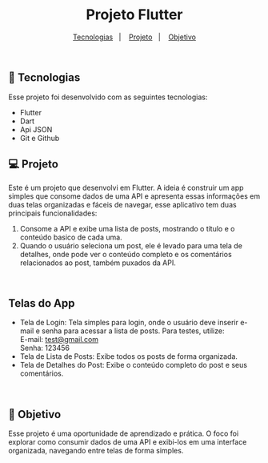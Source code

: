 <h1 align="center"> Projeto Flutter </h1>


<p align="center">
  <a href="#-tecnologias">Tecnologias</a>&nbsp;&nbsp;&nbsp;|&nbsp;&nbsp;&nbsp;
  <a href="#-projeto">Projeto</a>&nbsp;&nbsp;&nbsp;|&nbsp;&nbsp;&nbsp;
  <a href="#-projeto">Objetivo</a>
</p>

<br>


## 🚀 Tecnologias

Esse projeto foi desenvolvido com as seguintes tecnologias:

- Flutter
- Dart
- Api JSON
- Git e Github

## 💻 Projeto

Este é um projeto que desenvolvi em Flutter. A ideia é construir um app simples que consome dados de uma API e apresenta essas informações em duas telas organizadas e fáceis de navegar, esse aplicativo tem duas principais funcionalidades:

1. Consome a API e exibe uma lista de posts, mostrando o título e o conteúdo basico de cada uma.<br>
2. Quando o usuário seleciona um post, ele é levado para uma tela de detalhes, onde pode ver o conteúdo completo e os comentários relacionados ao post, também puxados da API.<br>
<br>

## Telas do App <br>
- Tela de Login: Tela simples para login, onde o usuário deve inserir e-mail e senha para acessar a lista de posts. Para testes, utilize:<br>
  E-mail: test@gmail.com<br>
  Senha: 123456<br>
- Tela de Lista de Posts: Exibe todos os posts de forma organizada.<br>
- Tela de Detalhes do Post: Exibe o conteúdo completo do post e seus comentários.<br>
<br>

## 🎯 Objetivo

Esse projeto é uma oportunidade de aprendizado e prática. O foco foi explorar como consumir dados de uma API e exibi-los em uma interface organizada, navegando entre telas de forma simples.
